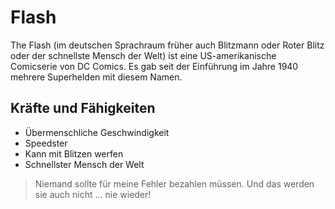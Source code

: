 # Flash
The Flash (im deutschen Sprachraum früher auch Blitzmann oder Roter Blitz oder der schnellste Mensch der Welt) ist eine US-amerikanische Comicserie von DC Comics. Es gab seit der Einführung im Jahre 1940 mehrere Superhelden mit diesem Namen.

## Kräfte und Fähigkeiten
* Übermenschliche Geschwindigkeit
* Speedster
* Kann mit Blitzen werfen
* Schnellster Mensch der Welt


> Niemand sollte für meine Fehler bezahlen müssen. Und das werden sie auch nicht ... nie wieder!
